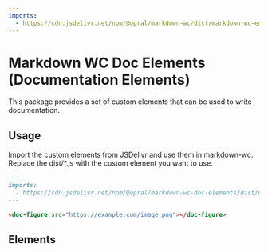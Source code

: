 ```yaml
---
imports: 
  - https://cdn.jsdelivr.net/npm/@opral/markdown-wc/dist/markdown-wc-embed.js
---
```


# Markdown WC Doc Elements (Documentation Elements)

This package provides a set of custom elements that can be used to write documentation. 

## Usage

Import the custom elements from JSDelivr and use them in markdown-wc. Replace the dist/*.js with the custom element you want to use.

```markdown
---
imports:
  - https://cdn.jsdelivr.net/npm/@opral/markdown-wc-doc-elements/dist/doc-figure.js
---

<doc-figure src="https://example.com/image.png"></doc-figure>
```

## Elements

<markdown-wc-embed src="./src/doc-accordion.md"></markdown-wc-embed>
<markdown-wc-embed src="./src/doc-callout.md"></markdown-wc-embed>
<markdown-wc-embed src="./src/doc-comment.md"></markdown-wc-embed>
<markdown-wc-embed src="./src/doc-comments.md"></markdown-wc-embed>
<markdown-wc-embed src="./src/doc-copy.md"></markdown-wc-embed>
<markdown-wc-embed src="./src/doc-feature.md"></markdown-wc-embed>
<markdown-wc-embed src="./src/doc-features.md"></markdown-wc-embed>
<markdown-wc-embed src="./src/doc-figure.md"></markdown-wc-embed>
<markdown-wc-embed src="./src/doc-header.md"></markdown-wc-embed>
<markdown-wc-embed src="./src/doc-icon.md"></markdown-wc-embed>
<markdown-wc-embed src="./src/doc-link.md"></markdown-wc-embed>
<markdown-wc-embed src="./src/doc-links.md"></markdown-wc-embed>
<markdown-wc-embed src="./src/doc-slider.md"></markdown-wc-embed>
<markdown-wc-embed src="./src/doc-video.md"></markdown-wc-embed>




